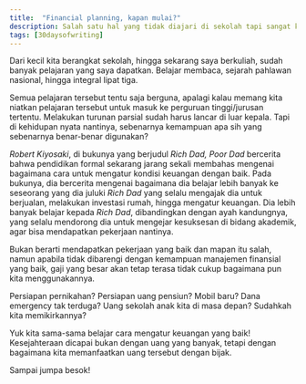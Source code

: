 ```yaml
---
title:  "Financial planning, kapan mulai?"
description: Salah satu hal yang tidak diajari di sekolah tapi sangat krusial untuk kehidupan ke depan
tags: [30daysofwriting]
---
```


Dari kecil kita berangkat sekolah, hingga sekarang saya berkuliah, sudah banyak pelajaran yang saya dapatkan. Belajar membaca, sejarah pahlawan nasional, hingga integral lipat tiga. 

Semua pelajaran tersebut tentu saja berguna, apalagi kalau memang kita niatkan pelajaran tersebut untuk masuk ke perguruan tinggi/jurusan tertentu. Melakukan turunan parsial sudah harus lancar di luar kepala. Tapi di kehidupan nyata nantinya, sebenarnya kemampuan apa sih yang sebenarnya benar-benar digunakan? 

*Robert Kiyosaki*, di bukunya yang berjudul *Rich Dad, Poor Dad* bercerita bahwa pendidikan formal sekarang jarang sekali membahas mengenai bagaimana cara untuk mengatur kondisi keuangan dengan baik. Pada bukunya, dia bercerita mengenai bagaimana dia belajar lebih banyak ke seseorang yang dia juluki *Rich Dad* yang selalu mengajak dia untuk berjualan, melakukan investasi rumah, hingga mengatur keuangan. Dia lebih banyak belajar kepada *Rich Dad*, dibandingkan dengan ayah kandungnya, yang selalu mendorong dia untuk mengejar kesuksesan di bidang akademik, agar bisa mendapatkan pekerjaan nantinya. 

Bukan berarti mendapatkan pekerjaan yang baik dan mapan itu salah, namun apabila tidak dibarengi dengan kemampuan manajemen finansial yang baik, gaji yang besar akan tetap terasa tidak cukup bagaimana pun kita menggunakannya. 

Persiapan pernikahan? Persiapan uang pensiun? Mobil baru? Dana emergency tak terduga? Uang sekolah anak kita di masa depan? Sudahkah kita memikirkannya? 

Yuk kita sama-sama belajar cara mengatur keuangan yang baik! Kesejahteraan dicapai bukan dengan uang  yang banyak, tetapi dengan bagaimana kita memanfaatkan uang tersebut dengan bijak.

Sampai jumpa besok!